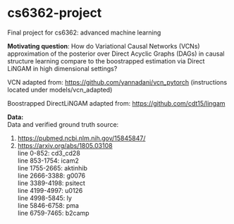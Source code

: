 # cs6362-project

Final project for cs6362: advanced machine learning 

**Motivating question**: How do Variational Causal Networks (VCNs) approximation of the posterior over Direct Acyclic Graphs (DAGs) in causal structure learning compare to the boostrapped estimation via Direct LiNGAM in high dimensional settings?

VCN adapted from: https://github.com/yannadani/vcn_pytorch (instructions located under models/vcn_adapted)

Boostrapped DirectLiNGAM adapted from: https://github.com/cdt15/lingam

**Data:** \
Data and verified ground truth source: 
1) https://pubmed.ncbi.nlm.nih.gov/15845847/ 
2) https://arxiv.org/abs/1805.03108
\
line 0-852: cd3_cd28 \
line 853-1754: icam2 \
line 1755-2665: aktinhib \
line 2666-3388: g0076 \
line 3389-4198: psitect \
line 4199-4997: u0126 \
line 4998-5845: ly \
line 5846-6758: pma \
line 6759-7465: b2camp
